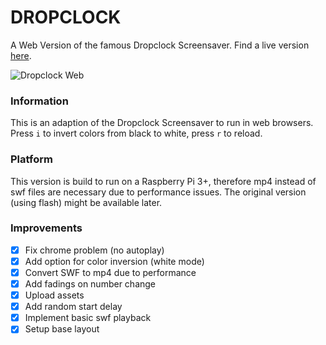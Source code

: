 # DROPCLOCK

A Web Version of the famous Dropclock Screensaver. Find a live version [here](https://kda2210.github.io/Dropclock).

![Dropclock Web](img/preview.gif)

### Information

This is an adaption of the Dropclock Screensaver to run in web browsers. Press `i` to invert colors from black to white, press `r` to reload.

### Platform

This version is build to run on a Raspberry Pi 3+, therefore mp4 instead of swf files are necessary due to performance issues. The original version (using flash) might be available later.

### Improvements

- [x] Fix chrome problem (no autoplay)
- [x] Add option for color inversion (white mode)
- [x] Convert SWF to mp4 due to performance
- [x] Add fadings on number change
- [x] Upload assets
- [x] Add random start delay
- [x] Implement basic swf playback
- [x] Setup base layout
